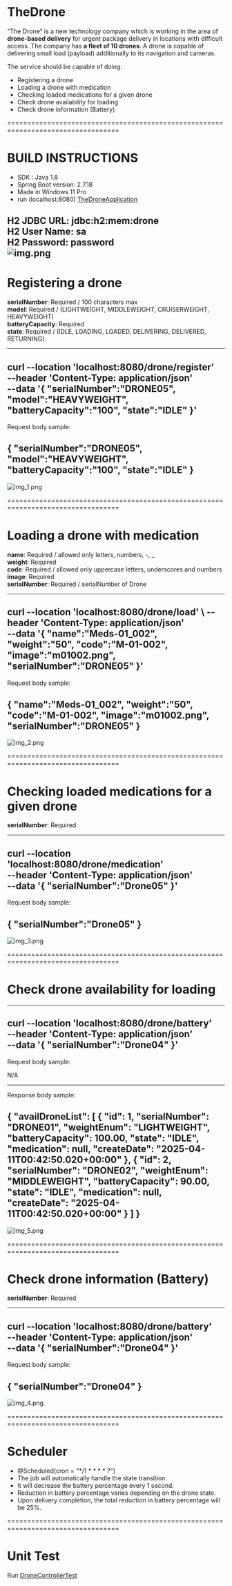# TheDrone
“The Drone” is a new technology company which is working in the area of **drone-based delivery** for
urgent package delivery in locations with difficult access. The company has **a fleet of 10 drones**. A
drone is capable of delivering small load (payload) additionally to its navigation and cameras.

The service should be capable of doing:
* Registering a drone 
* Loading a drone with medication 
* Checking loaded medications for a given drone 
* Check drone availability for loading 
* Check drone information (Battery) 

==================================================================================

# BUILD INSTRUCTIONS
* SDK : Java 1.8
* Spring Boot version: 2.7.18
* Made in Windows 11 Pro
* run (localhost:8080) [TheDroneApplication](src/main/java/org/hitachi/drone/TheDroneApplication.java)

H2 **JDBC URL**: jdbc:h2:mem:drone \
H2 **User Name**: sa \
H2 **Password**: password \
![img.png](img.png)
----------------------------------------------------------------

# Registering a drone

**serialNumber**: Required / 100 characters max \
**model**: Required / (LIGHTWEIGHT, MIDDLEWEIGHT, CRUISERWEIGHT, HEAVYWEIGHT) \
**batteryCapacity**: Required  \
**state**: Required / (IDLE, LOADING, LOADED, DELIVERING, DELIVERED, RETURNING)

----------------------------------------------------------------
curl --location 'localhost:8080/drone/register' \
--header 'Content-Type: application/json' \
--data '{
"serialNumber":"DRONE05",
"model":"HEAVYWEIGHT",
"batteryCapacity":"100",
"state":"IDLE"
}'
----------------------------------------------------------------
Request body sample:

{
"serialNumber":"DRONE05",
"model":"HEAVYWEIGHT",
"batteryCapacity":"100",
"state":"IDLE"
}
----------------------------------------------------------------
![img_1.png](img_1.png)

==================================================================================

# Loading a drone with medication

**name**: Required / allowed only letters, numbers, -, _ \
**weight**: Required  \
**code**: Required / allowed only uppercase letters, underscores and numbers \
**image**: Required  \
**serialNumber**: Required / serialNumber of Drone 

----------------------------------------------------------------
curl --location 'localhost:8080/drone/load' \ 
--header 'Content-Type: application/json' \
--data '{
"name":"Meds-01_002",
"weight":"50",
"code":"M-01-002",
"image":"m01002.png",
"serialNumber":"DRONE05"
}'
----------------------------------------------------------------
Request body sample:

{
"name":"Meds-01_002",
"weight":"50",
"code":"M-01-002",
"image":"m01002.png",
"serialNumber":"DRONE05"
}
----------------------------------------------------------------
![img_2.png](img_2.png)

==================================================================================

# Checking loaded medications for a given drone

**serialNumber**: Required

----------------------------------------------------------------
curl --location 'localhost:8080/drone/medication' \
--header 'Content-Type: application/json' \
--data '{
"serialNumber":"Drone05"
}'
----------------------------------------------------------------
Request body sample:

{
"serialNumber":"Drone05"
}
----------------------------------------------------------------
![img_3.png](img_3.png)

==================================================================================

# Check drone availability for loading

----------------------------------------------------------------
curl --location 'localhost:8080/drone/battery' \
--header 'Content-Type: application/json' \
--data '{
"serialNumber":"Drone04"
}'
----------------------------------------------------------------
Request body sample:

N/A

----------------------------------------------------------------
Response body sample:

{
"availDroneList": [
{
"id": 1,
"serialNumber": "DRONE01",
"weightEnum": "LIGHTWEIGHT",
"batteryCapacity": 100.00,
"state": "IDLE",
"medication": null,
"createDate": "2025-04-11T00:42:50.020+00:00"
},
{
"id": 2,
"serialNumber": "DRONE02",
"weightEnum": "MIDDLEWEIGHT",
"batteryCapacity": 90.00,
"state": "IDLE",
"medication": null,
"createDate": "2025-04-11T00:42:50.020+00:00"
}
]
}
----------------------------------------------------------------
![img_5.png](img_5.png)

==================================================================================

# Check drone information (Battery)

**serialNumber**: Required

----------------------------------------------------------------
curl --location 'localhost:8080/drone/battery' \
--header 'Content-Type: application/json' \
--data '{
"serialNumber":"Drone04"
}'
----------------------------------------------------------------
Request body sample:

{
"serialNumber":"Drone04"
}
----------------------------------------------------------------
![img_4.png](img_4.png)

==================================================================================

# Scheduler
* @Scheduled(cron = "*/1 * * * * ?")
* The job will automatically handle the state transition.
* It will decrease the battery percentage every 1 second.
* Reduction in battery percentage varies depending on the drone state.
* Upon delivery completion, the total reduction in battery percentage will be 25%.

==================================================================================

# Unit Test
Run [DroneControllerTest](src/test/java/org/hitachi/drone/DroneControllerTest.java)